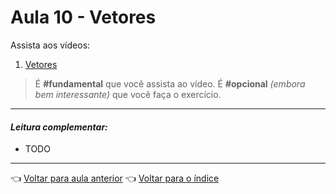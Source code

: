 # Aula 10 - Vetores

Assista aos vídeos: 

  1. [Vetores](https://youtu.be/HxRb5KLofcI)

> É **#fundamental** que você assista ao vídeo. É **#opcional** _(embora bem interessante)_ que você faça o exercício.

---

#### _Leitura complementar:_

* TODO

---

👈 [Voltar para aula anterior](../aula09/aula.md)
👈 [Voltar para o índice](../README.md)